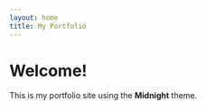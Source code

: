 ```yaml
---
layout: home
title: My Portfolio
---
```


# Welcome!

This is my portfolio site using the **Midnight** theme.
